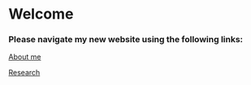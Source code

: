 # Welcome

### Please navigate my new website using the following links:

[About me](felixdtrudel.github.io/about)

[Research](felixdtrudel.github.io/research)

